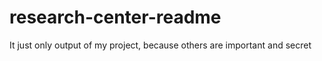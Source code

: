 # research-center-readme
It just only output of my project, because others are important and secret
